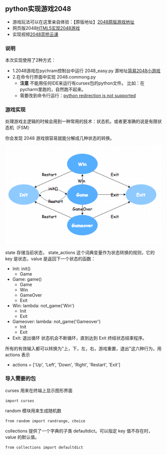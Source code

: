 ## python实现游戏2048
* 游戏玩法可以在这里亲自体验：【原版地址】[2048原版游戏地址](https://gabrielecirulli.github.io/2048/)
* 网页版2048[HTML5实现2048游戏](https://www.lanqiao.cn/courses/62)
* 实现视频[2048蓝桥云课](https://www.lanqiao.cn/courses/368)

### 说明
本次实现使用了2种方式：
* 1.2048游戏在pychram控制台中运行 2048_easy.py 源地址[简易2048小游戏](https://blog.csdn.net/uhauha2929/article/details/123588288?ops_request_misc=%257B%2522request%255Fid%2522%253A%2522167595028116782429736463%2522%252C%2522scm%2522%253A%252220140713.130102334.pc%255Fblog.%2522%257D&request_id=167595028116782429736463&biz_id=0&utm_medium=distribute.pc_search_result.none-task-blog-2~blog~first_rank_ecpm_v1~times_rank-10-123588288-null-null.blog_rank_default&utm_term=python2048%E6%B8%B8%E6%88%8F%E4%BB%A3%E7%A0%81&spm=1018.2226.3001.4450)
* 2.在命令行界面中实现 2048.commong.py
  * **注意** 不能用任何IDE来运行有curses包的python文件。 比如：在pycharm里跑的，自然跑不起来。 
  * 需要改到命令行运行：[python redirection is not supported
](https://www.cnblogs.com/ahusi/p/6656665.html) 

### 游戏实现
处理游戏主逻辑的时候会用到一种常用的技术：状态机，或者更准确的说是有限状态机（FSM）

你会发现 2048 游戏很容易就能分解成几种状态的转换。

![image](../labfile_image/FSM.png)

state 存储当前状态， state_actions 这个词典变量作为状态转换的规则，它的 key 是状态，value 是返回下一个状态的函数：
* Init: init()
   * Game
* Game: game()
   * Game
   * Win
   * GameOver
   * Exit
* Win: lambda: not_game('Win')
   * Init
   * Exit
* Gameover: lambda: not_game('Gameover')
   * Init
   * Exit
* Exit: 退出循环
状态机会不断循环，直到达到 Exit 终结状态结束程序。

所有的有效输入都可以转换为"上，下，左，右，游戏重置，退出"这六种行为，用 actions 表示
* actions = ['Up', 'Left', 'Down', 'Right', 'Restart', 'Exit']

### 导入需要的包
curses 用来在终端上显示图形界面

```import curses```

random 模块用来生成随机数

```from random import randrange, choice``` 

collections 提供了一个字典的子类 defaultdict。可以指定 key 值不存在时，value 的默认值。

```from collections import defaultdict```


